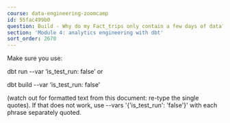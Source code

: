 ```yaml
---
course: data-engineering-zoomcamp
id: 55fac499b0
question: Build - Why do my Fact_trips only contain a few days of data?
section: 'Module 4: analytics engineering with dbt'
sort_order: 2670
---
```


Make sure you use:

dbt run --var ‘is_test_run: false’ or

dbt build --var ‘is_test_run: false’

(watch out for formatted text from this document: re-type the single quotes). If that does not work, use --vars '{'is_test_run': 'false'}' with each phrase separately quoted.

